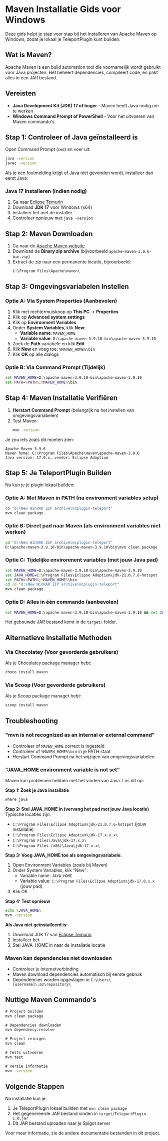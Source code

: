 # Maven Installatie Gids voor Windows

Deze gids helpt je stap voor stap bij het installeren van Apache Maven op Windows, zodat je lokaal je TeleportPlugin kunt builden.

## Wat is Maven?

Apache Maven is een build automation tool die voornamelijk wordt gebruikt voor Java projecten. Het beheert dependencies, compileert code, en pakt alles in een JAR bestand.

## Vereisten

- **Java Development Kit (JDK) 17 of hoger** - Maven heeft Java nodig om te werken
- **Windows Command Prompt of PowerShell** - Voor het uitvoeren van Maven commando's

## Stap 1: Controleer of Java geïnstalleerd is

Open Command Prompt (`cmd`) en voer uit:
```cmd
java -version
javac -version
```

Als je een foutmelding krijgt of Java niet gevonden wordt, installeer dan eerst Java:

### Java 17 Installeren (indien nodig)
1. Ga naar [Eclipse Temurin](https://adoptium.net/temurin/releases/)
2. Download **JDK 17** voor Windows (x64)
3. Installeer het met de installer
4. Controleer opnieuw met `java -version`

## Stap 2: Maven Downloaden

1. Ga naar de [Apache Maven website](https://maven.apache.org/download.cgi)
2. Download de **Binary zip archive** (bijvoorbeeld `apache-maven-3.9.6-bin.zip`)
3. Extract de zip naar een permanente locatie, bijvoorbeeld:
   ```
   C:\Program Files\Apache\maven\
   ```

## Stap 3: Omgevingsvariabelen Instellen

### Optie A: Via System Properties (Aanbevolen)
1. Klik met rechtermuisknop op **This PC** → **Properties**
2. Klik op **Advanced system settings**
3. Klik op **Environment Variables**
4. Onder **System Variables**, klik **New**:
   - **Variable name**: `MAVEN_HOME`
   - **Variable value**: `D:\apache-maven-3.9.10-bin\apache-maven-3.9.10`
5. Zoek de **Path** variabele en klik **Edit**
6. Klik **New** en voeg toe: `%MAVEN_HOME%\bin`
7. Klik **OK** op alle dialogs

### Optie B: Via Command Prompt (Tijdelijk)
```cmd
set MAVEN_HOME=D:\apache-maven-3.9.10-bin\apache-maven-3.9.10
set PATH=%PATH%;%MAVEN_HOME%\bin
```

## Stap 4: Maven Installatie Verifiëren

1. **Herstart Command Prompt** (belangrijk na het instellen van omgevingsvariabelen)
2. Test Maven:
   ```cmd
   mvn -version
   ```

Je zou iets zoals dit moeten zien:
```
Apache Maven 3.9.6
Maven home: C:\Program Files\Apache\maven\apache-maven-3.9.6
Java version: 17.0.x, vendor: Eclipse Adoptium
```

## Stap 5: Je TeleportPlugin Builden

Nu kun je je plugin lokaal builden:

### Optie A: Met Maven in PATH (na environment variables setup)
```cmd
cd "d:\New WinRAR ZIP archive\mcplugin-teleport"
mvn clean package
```

### Optie B: Direct pad naar Maven (als environment variables niet werken)
```cmd
cd "d:\New WinRAR ZIP archive\mcplugin-teleport"
D:\apache-maven-3.9.10-bin\apache-maven-3.9.10\bin\mvn clean package
```

### Optie C: Tijdelijke environment variables (met jouw Java pad)
```cmd
set MAVEN_HOME=D:\apache-maven-3.9.10-bin\apache-maven-3.9.10
set JAVA_HOME=C:\Program Files\Eclipse Adoptium\jdk-21.0.7.6-hotspot
set PATH=%PATH%;%MAVEN_HOME%\bin
cd /d "d:\New WinRAR ZIP archive\mcplugin-teleport"
mvn clean package
```

### Optie D: Alles in één commando (aanbevolen)
```cmd
set MAVEN_HOME=D:\apache-maven-3.9.10-bin\apache-maven-3.9.10 && set JAVA_HOME=C:\Program Files\Eclipse Adoptium\jdk-21.0.7.6-hotspot && cd /d "d:\New WinRAR ZIP archive\mcplugin-teleport" && "%MAVEN_HOME%\bin\mvn" clean package
```

Het gebouwde JAR bestand komt in de `target/` folder.

## Alternatieve Installatie Methoden

### Via Chocolatey (Voor gevorderde gebruikers)
Als je Chocolatey package manager hebt:
```cmd
choco install maven
```

### Via Scoop (Voor gevorderde gebruikers)
Als je Scoop package manager hebt:
```cmd
scoop install maven
```

## Troubleshooting

### "mvn is not recognized as an internal or external command"
- Controleer of `MAVEN_HOME` correct is ingesteld
- Controleer of `%MAVEN_HOME%\bin` in je PATH staat
- Herstart Command Prompt na het wijzigen van omgevingsvariabelen

### "JAVA_HOME environment variable is not set"
Maven kan problemen hebben met het vinden van Java. Los dit op:

**Stap 1: Zoek je Java installatie**
```cmd
where java
```

**Stap 2: Stel JAVA_HOME in (vervang het pad met jouw Java locatie)**
Typische locaties zijn:
- `C:\Program Files\Eclipse Adoptium\jdk-21.0.7.6-hotspot` (jouw installatie)
- `C:\Program Files\Eclipse Adoptium\jdk-17.x.x.x\`
- `C:\Program Files\Java\jdk-17.x.x\`
- `C:\Program Files (x86)\Java\jdk-17.x.x\`

**Stap 3: Voeg JAVA_HOME toe als omgevingsvariabele:**
1. Open Environment Variables (zoals bij Maven)
2. Onder System Variables, klik "New":
   - Variable name: `JAVA_HOME`
   - Variable value: `C:\Program Files\Eclipse Adoptium\jdk-17.0.x.x` (jouw pad)
3. Klik OK

**Stap 4: Test opnieuw**
```cmd
echo %JAVA_HOME%
mvn -version
```

**Als Java niet geïnstalleerd is:**
1. Download JDK 17 van [Eclipse Temurin](https://adoptium.net/temurin/releases/)
2. Installeer het
3. Stel JAVA_HOME in naar de installatie locatie

### Maven kan dependencies niet downloaden
- Controleer je internetverbinding
- Maven download dependencies automatisch bij eerste gebruik
- Dependencies worden opgeslagen in `C:\Users\[username]\.m2\repository\`

## Nuttige Maven Commando's

```cmd
# Project builden
mvn clean package

# Dependencies downloaden
mvn dependency:resolve

# Project reinigen
mvn clean

# Tests uitvoeren
mvn test

# Versie informatie
mvn -version
```

## Volgende Stappen

Na installatie kun je:
1. Je TeleportPlugin lokaal builden met `mvn clean package`
2. Het gegenereerde JAR bestand vinden in `target/TeleportPlugin-1.0.jar`
3. Dit JAR bestand uploaden naar je Spigot server

Voor meer informatie, zie de andere documentatie bestanden in dit project.
